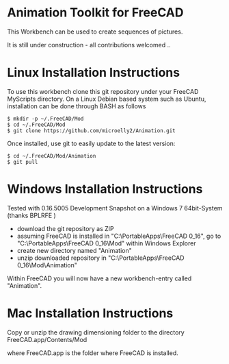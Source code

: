 # Animation Toolkit for FreeCAD

This Workbench can be used to create sequences of pictures.

It is still under construction - all contributions welcomed ..

# Linux Installation Instructions

To use this workbench clone this git repository under your FreeCAD MyScripts directory. On a Linux Debian based system such as Ubuntu, installation can be done through BASH as follows

```
$ mkdir -p ~/.FreeCAD/Mod
$ cd ~/.FreeCAD/Mod
$ git clone https://github.com/microelly2/Animation.git
```

Once installed, use git to easily update to the latest version:

```
$ cd ~/.FreeCAD/Mod/Animation
$ git pull
```

# Windows Installation Instructions

Tested with 0.16.5005 Development Snapshot on a Windows 7 64bit-System (thanks BPLRFE )

- download the git repository as ZIP
- assuming FreeCAD is installed in "C:\PortableApps\FreeCAD 0_16", go to "C:\PortableApps\FreeCAD 0_16\Mod" within Windows Explorer
- create new directory named "Animation"
- unzip downloaded repository in "C:\PortableApps\FreeCAD 0_16\Mod\Animation"

Within FreeCAD you will now have a new workbench-entry called "Animation".

# Mac Installation Instructions

Copy or unzip the drawing dimensioning folder to the directory FreeCAD.app/Contents/Mod

where FreeCAD.app is the folder where FreeCAD is installed.


